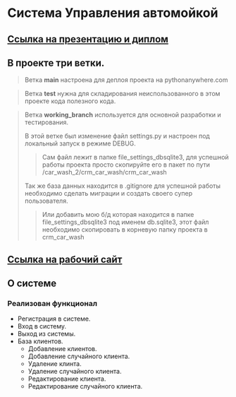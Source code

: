 # Система Управления автомойкой

## [Ссылка на презентацию и диплом](https://disk.yandex.ru/d/ZR-XNgmitKc4zQ)


## В проекте три ветки. 
> Ветка **main** настроена для деплоя проекта на pythonanywhere.com

> Ветка **test** нужна для складирования неиспользованного в этом проекте кода полезного кода. 

> Ветка **working_branch** используется для основной разработки и тестирования.
> 
> В этой ветке был изменение файл settings.py и настроен под локальный запуск в режиме DEBUG.
> 
> > Сам файл лежит в папке file_settings_dbsqlite3, для успешной работы проекта просто скопируйте его в пакет по пути /car_wash_2/crm_car_wash/crm_car_wash
> 
>Так же база данных находится в .gitignore
> для успешной работы необходимо сделать миграции и создать своего супер пользователя.
> >Или добавить мою б/д которая находится в папке file_settings_dbsqlite3 под именем db.sqlite3, этот файл необходимо скопировать в корневую папку проекта в crm_car_wash 
> 


## [Ссылка на рабочий сайт ](https://crmcarwash.pythonanywhere.com/)


## О системе

### Реализован функционал 

* Регистрация в системе. 
* Вход в систему. 
* Выход из системы. 
* База клиентов. 
  * Добавление клиентов.
  * Добавление случайного клиента.
  * Удаление клинта.  
  * Удаление случайного клиента. 
  * Редактирование клиента. 
  * Редактирование случайного клиента.